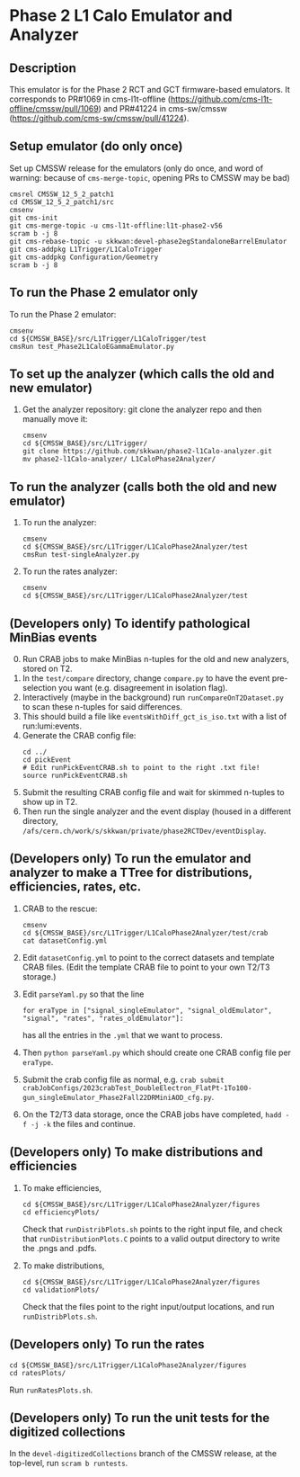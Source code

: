 # Phase 2 L1 Calo Emulator and Analyzer

## Description

   This emulator is for the Phase 2 RCT and GCT firmware-based emulators. It corresponds to PR#1069 in cms-l1t-offline (https://github.com/cms-l1t-offline/cmssw/pull/1069) and PR#41224 in cms-sw/cmssw (https://github.com/cms-sw/cmssw/pull/41224).


## Setup emulator (do only once)
   Set up CMSSW release for the emulators (only do once, and word of warning: because of `cms-merge-topic`, opening PRs to CMSSW may be bad)
   ```
   cmsrel CMSSW_12_5_2_patch1
   cd CMSSW_12_5_2_patch1/src
   cmsenv
   git cms-init
   git cms-merge-topic -u cms-l1t-offline:l1t-phase2-v56
   scram b -j 8
   git cms-rebase-topic -u skkwan:devel-phase2egStandaloneBarrelEmulator
   git cms-addpkg L1Trigger/L1CaloTrigger
   git cms-addpkg Configuration/Geometry
   scram b -j 8
   ```

## To run the Phase 2 emulator only
   
   To run the Phase 2 emulator:
   ```
   cmsenv
   cd ${CMSSW_BASE}/src/L1Trigger/L1CaloTrigger/test
   cmsRun test_Phase2L1CaloEGammaEmulator.py
   ```

## To set up the analyzer (which calls the old and new emulator)

1. Get the analyzer repository: git clone the analyzer repo and then manually move it:
   ```
   cmsenv
   cd ${CMSSW_BASE}/src/L1Trigger/
   git clone https://github.com/skkwan/phase2-l1Calo-analyzer.git
   mv phase2-l1Calo-analyzer/ L1CaloPhase2Analyzer/ 
   ```


## To run the analyzer (calls both the old and new emulator)

1. To run the analyzer:
   ```
   cmsenv
   cd ${CMSSW_BASE}/src/L1Trigger/L1CaloPhase2Analyzer/test
   cmsRun test-singleAnalyzer.py
   ```
2. To run the rates analyzer:
   ```
   cmsenv
   cd ${CMSSW_BASE}/src/L1Trigger/L1CaloPhase2Analyzer/test

   ```

## (Developers only) To identify pathological MinBias events

0. Run CRAB jobs to make MinBias n-tuples for the old and new analyzers, stored on T2.
1. In the `test/compare` directory, change `compare.py` to have the event pre-selection you want (e.g. disagreement in isolation flag).
2. Interactively (maybe in the background) run `runCompareOnT2Dataset.py` to scan these n-tuples for said differences.
3. This should build a file like `eventsWithDiff_gct_is_iso.txt` with a list of run:lumi:events.
4. Generate the CRAB config file:
   ```
   cd ../
   cd pickEvent
   # Edit runPickEventCRAB.sh to point to the right .txt file!
   source runPickEventCRAB.sh
   ```
5. Submit the resulting CRAB config file and wait for skimmed n-tuples to show up in T2.
6. Then run the single analyzer and the event display (housed in a different directory, `/afs/cern.ch/work/s/skkwan/private/phase2RCTDev/eventDisplay`.

## (Developers only) To run the emulator and analyzer to make a TTree for distributions, efficiencies, rates, etc.

1. CRAB to the rescue:
   ```
   cmsenv
   cd ${CMSSW_BASE}/src/L1Trigger/L1CaloPhase2Analyzer/test/crab
   cat datasetConfig.yml
   ```

2. Edit `datasetConfig.yml` to point to the correct datasets and template CRAB files. (Edit the template CRAB file to point to your own T2/T3 storage.)
3. Edit `parseYaml.py` so that the line
   ```
   for eraType in ["signal_singleEmulator", "signal_oldEmulator", "signal", "rates", "rates_oldEmulator"]:
   ```
   has all the entries in the `.yml` that we want to process.
4. Then `python parseYaml.py` which should create one CRAB config file per `eraType`.
5. Submit the crab config file as normal, e.g. `crab submit crabJobConfigs/2023crabTest_DoubleElectron_FlatPt-1To100-gun_singleEmulator_Phase2Fall22DRMiniAOD_cfg.py`.
6. On the T2/T3 data storage, once the CRAB jobs have completed, `hadd -f -j -k` the files and continue. 

## (Developers only) To make distributions and efficiencies 

1. To make efficiencies,
   ```
   cd ${CMSSW_BASE}/src/L1Trigger/L1CaloPhase2Analyzer/figures
   cd efficiencyPlots/
   ``` 
   Check that `runDistribPlots.sh` points to the right input file, and check that `runDistributionPlots.C` points to a valid output directory to write the .pngs and .pdfs.

2. To make distributions,
   ```
   cd ${CMSSW_BASE}/src/L1Trigger/L1CaloPhase2Analyzer/figures
   cd validationPlots/
   ``` 
   Check that the files point to the right input/output locations, and run `runDistribPlots.sh`.

## (Developers only) To run the rates 

   ```
   cd ${CMSSW_BASE}/src/L1Trigger/L1CaloPhase2Analyzer/figures
   cd ratesPlots/
   ``` 
   Run `runRatesPlots.sh`.

## (Developers only) To run the unit tests for the digitized collections

In the `devel-digitizedCollections` branch of the CMSSW release, at the top-level, run `scram b runtests`.